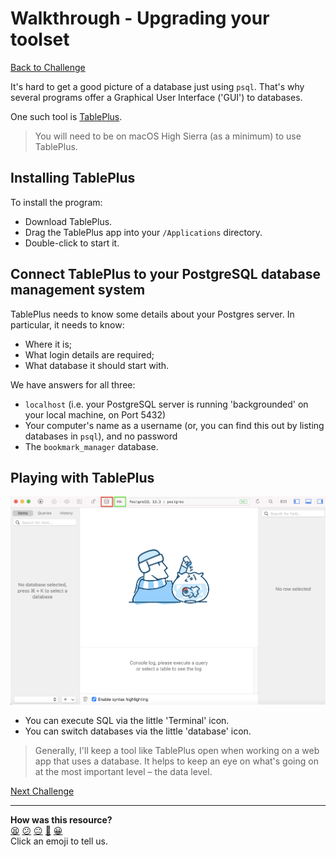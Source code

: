 # Walkthrough - Upgrading your toolset

[Back to Challenge](../08_upgrading_your_toolset.md)

It's hard to get a good picture of a database just using `psql`. That's why several programs offer a Graphical User Interface ('GUI') to databases.

One such tool is [TablePlus](https://tableplus.io/).

> You will need to be on macOS High Sierra (as a minimum) to use TablePlus.

## Installing TablePlus

To install the program:

- Download TablePlus.
- Drag the TablePlus app into your `/Applications` directory.
- Double-click to start it.

## Connect TablePlus to your PostgreSQL database management system

TablePlus needs to know some details about your Postgres server. In particular, it needs to know:

- Where it is;
- What login details are required;
- What database it should start with.

We have answers for all three:

- `localhost` (i.e. your PostgreSQL server is running 'backgrounded' on your local machine, on Port 5432)
- Your computer's name as a username (or, you can find this out by listing databases in `psql`), and no password
- The `bookmark_manager` database.

## Playing with TablePlus

![The TablePlus interface](../images/tableplus.png)

- You can execute SQL via the little 'Terminal' icon.
- You can switch databases via the little 'database' icon.

> Generally, I'll keep a tool like TablePlus open when working on a web app that uses a database. It helps to keep an eye on what's going on at the most important level – the data level.

[Next Challenge](../09_setting_up_a_testing_environment.md)

<!-- BEGIN GENERATED SECTION DO NOT EDIT -->

---

**How was this resource?**  
[😫](https://airtable.com/shrUJ3t7KLMqVRFKR?prefill_Repository=course&prefill_File=bookmark_manager/walkthroughs/08.md&prefill_Sentiment=😫) [😕](https://airtable.com/shrUJ3t7KLMqVRFKR?prefill_Repository=course&prefill_File=bookmark_manager/walkthroughs/08.md&prefill_Sentiment=😕) [😐](https://airtable.com/shrUJ3t7KLMqVRFKR?prefill_Repository=course&prefill_File=bookmark_manager/walkthroughs/08.md&prefill_Sentiment=😐) [🙂](https://airtable.com/shrUJ3t7KLMqVRFKR?prefill_Repository=course&prefill_File=bookmark_manager/walkthroughs/08.md&prefill_Sentiment=🙂) [😀](https://airtable.com/shrUJ3t7KLMqVRFKR?prefill_Repository=course&prefill_File=bookmark_manager/walkthroughs/08.md&prefill_Sentiment=😀)  
Click an emoji to tell us.

<!-- END GENERATED SECTION DO NOT EDIT -->
